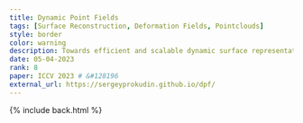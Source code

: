 ```yaml
---
title: Dynamic Point Fields
tags: [Surface Reconstruction, Deformation Fields, Pointclouds]
style: border
color: warning
description: Towards efficient and scalable dynamic surface representations
date: 05-04-2023
rank: 8
paper: ICCV 2023 # &#128196
external_url: https://sergeyprokudin.github.io/dpf/
---
```


{% include back.html %}